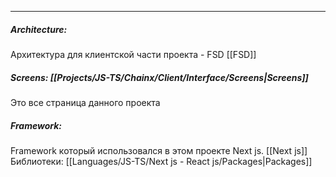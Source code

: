 
___
##### Architecture: 
Архитектура для клиентской части проекта - FSD [[FSD]]
##### Screens: [[Projects/JS-TS/Chainx/Client/Interface/Screens|Screens]]
Это все страница данного проекта
##### Framework:
Framework который использовался в этом проекте Next js. [[Next js]]
Библиотеки: [[Languages/JS-TS/Next js - React js/Packages|Packages]]
